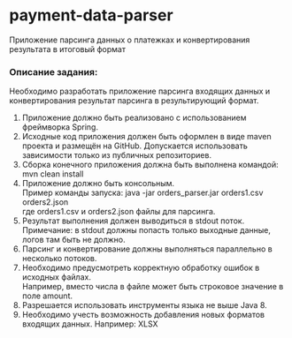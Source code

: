 # payment-data-parser
Приложение парсинга данных о платежках и конвертирования результата в итоговый формат

### Описание задания:
Необходимо разработать приложение парсинга входящих данных и конвертирования результат парсинга в результирующий формат.
1. Приложение должно быть реализовано с использованием фреймворка Spring.
2. Исходные код приложения должен быть оформлен в виде maven проекта и размещён на GitHub. Допускается использовать зависимости только из публичных репозиториев. 
3. Сборка конечного приложения должна быть выполнена командой: 
mvn clean install
4. Приложение должно быть консольным.\
Пример команды запуска: java -jar orders_parser.jar orders1.csv orders2.json\
где orders1.csv и orders2.json файлы для парсинга.
5. Результат выполнения должен выводиться в stdout поток.
Примечание: в stdout должны попасть только выходные данные, логов там быть не должно.
6. Парсинг и конвертирование должны выполняться параллельно в несколько потоков.
7. Необходимо предусмотреть корректную обработку ошибок в исходных файлах.\
Например, вместо числа в файле может быть строковое значение в поле amount.
8. Разрешается использовать инструменты языка не выше Java 8.
9. Необходимо учесть возможность добавления новых форматов входящих данных. Например: XLSX
